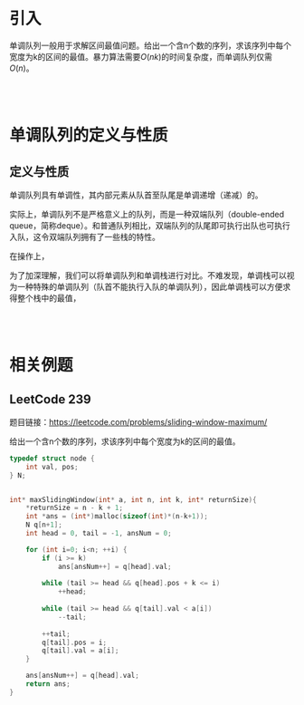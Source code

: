 # 引入

单调队列一般用于求解区间最值问题。给出一个含n个数的序列，求该序列中每个宽度为k的区间的最值。暴力算法需要$O(nk)$的时间复杂度，而单调队列仅需$O(n)$。

<br/><br/>

# 单调队列的定义与性质

## 定义与性质

单调队列具有单调性，其内部元素从队首至队尾是单调递增（递减）的。

实际上，单调队列不是严格意义上的队列，而是一种双端队列（double-ended queue，简称deque）。和普通队列相比，双端队列的队尾即可执行出队也可执行入队，这令双端队列拥有了一些栈的特性。

在操作上，


为了加深理解，我们可以将单调队列和单调栈进行对比。不难发现，单调栈可以视为一种特殊的单调队列（队首不能执行入队的单调队列），因此单调栈可以方便求得整个栈中的最值，

<br/><br/>


# 相关例题
## LeetCode 239
题目链接：https://leetcode.com/problems/sliding-window-maximum/

给出一个含n个数的序列，求该序列中每个宽度为k的区间的最值。

```cpp
typedef struct node {
    int val, pos;
} N;


int* maxSlidingWindow(int* a, int n, int k, int* returnSize){
    *returnSize = n - k + 1;
    int *ans = (int*)malloc(sizeof(int)*(n-k+1));
    N q[n+1];
    int head = 0, tail = -1, ansNum = 0;

    for (int i=0; i<n; ++i) {
        if (i >= k) 
            ans[ansNum++] = q[head].val;
        
        while (tail >= head && q[head].pos + k <= i) 
            ++head;
        
        while (tail >= head && q[tail].val < a[i]) 
            --tail;
        
        ++tail;
        q[tail].pos = i;
        q[tail].val = a[i];            
    }

    ans[ansNum++] = q[head].val;
    return ans;
}
```